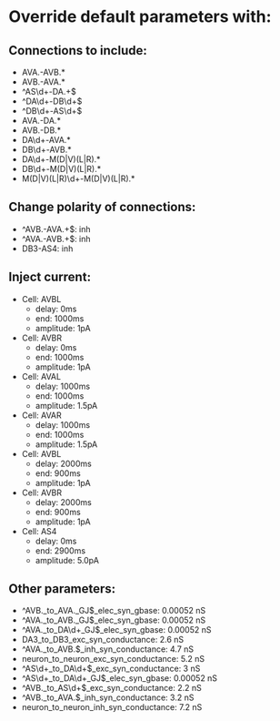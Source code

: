 # Override default parameters with:
## Connections to include:
- AVA.-AVB.*
- AVB.-AVA.*
- ^AS\d+-DA.+$
- ^DA\d+-DB\d+$
- ^DB\d+-AS\d+$
- AVA.-DA.*
- AVB.-DB.*
- DA\d+-AVA.*
- DB\d+-AVB.*
- DA\d+-M(D|V)(L|R).*
- DB\d+-M(D|V)(L|R).*
- M(D|V)(L|R)\d+-M(D|V)(L|R).*

## Change polarity of connections:
- ^AVB.-AVA.+$: inh
- ^AVA.-AVB.+$: inh
- DB3-AS4: inh

## Inject current:
- Cell: AVBL
    - delay: 0ms
    - end: 1000ms
    - amplitude: 1pA
- Cell: AVBR
    - delay: 0ms
    - end: 1000ms
    - amplitude: 1pA
- Cell: AVAL
    - delay: 1000ms
    - end: 1000ms
    - amplitude: 1.5pA
- Cell: AVAR
    - delay: 1000ms
    - end: 1000ms
    - amplitude: 1.5pA
- Cell: AVBL
    - delay: 2000ms
    - end: 900ms
    - amplitude: 1pA
- Cell: AVBR
    - delay: 2000ms
    - end: 900ms
    - amplitude: 1pA
- Cell: AS4
    - delay: 0ms
    - end: 2900ms
    - amplitude: 5.0pA

## Other parameters:
- ^AVB._to_AVA.\_GJ$_elec_syn_gbase: 0.00052 nS
- ^AVA._to_AVB.\_GJ$_elec_syn_gbase: 0.00052 nS
- ^AVA._to_DA\d+\_GJ$_elec_syn_gbase: 0.00052 nS
- DA3_to_DB3_exc_syn_conductance: 2.6 nS
- ^AVA._to_AVB.$_inh_syn_conductance: 4.7 nS
- neuron_to_neuron_exc_syn_conductance: 5.2 nS
- ^AS\d+_to_DA\d+$_exc_syn_conductance: 3 nS
- ^AS\d+_to_DA\d+\_GJ$_elec_syn_gbase: 0.00052 nS
- ^AVB._to_AS\d+$_exc_syn_conductance: 2.2 nS
- ^AVB._to_AVA.$_inh_syn_conductance: 3.2 nS
- neuron_to_neuron_inh_syn_conductance: 7.2 nS

